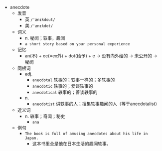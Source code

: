 - anecdote
  - 发音
    - 英 `/'ænɪkdout/`
    - 美 `/'ænɪkdot/`
  - 词义
    - n. 秘闻；轶事，趣闻
    - `a short story based on your personal experience`
  - 记忆
    - an(不) + ec(=ex外) + dot(给予) + e → 没有向外给的 → 未公开的 → 秘闻
  - 同根词
    - adj.
      - `anecdotal` 轶事的；轶事一样的；多轶事的
      - `anecdotic` 轶事的；爱谈轶事的
      - `anecdotical` 轶事的；善谈轶事的
    - n.
      - `anecdotist` 讲轶事的人；搜集轶事趣闻的人（等于anecdotalist）
  - 近义词
    - n. 轶事；奇闻；秘史
      - `ana`
  - 例句
    - `The book is full of amusing anecdotes about his life in Japan.`
      - 这本书里全是他在日本生活的趣闻轶事。

